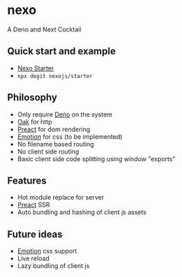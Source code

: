 # nexo
A Deno and Next Cocktail

## Quick start and example
- [Nexo Starter](https://github.com/nexojs/starter)
- `npx degit nexojs/starter`

## Philosophy
- Only require [Deno](https://github.com/denoland/deno) on the system
- [Oak](https://github.com/oakserver/oak) for http
- [Preact](https://github.com/preactjs/preact) for dom rendering
- [Emotion](https://github.com/emotion-js/emotion) for css (to be implemented)
- No filename based routing
- No client side routing
- Basic client side code splitting using window "exports"

## Features
- Hot module replace for server
- [Preact](https://github.com/preactjs/preact) SSR
- Auto bundling and hashing of client js assets

## Future ideas
- [Emotion](https://github.com/emotion-js/emotion) css support
- Live reload
- Lazy bundling of client js
